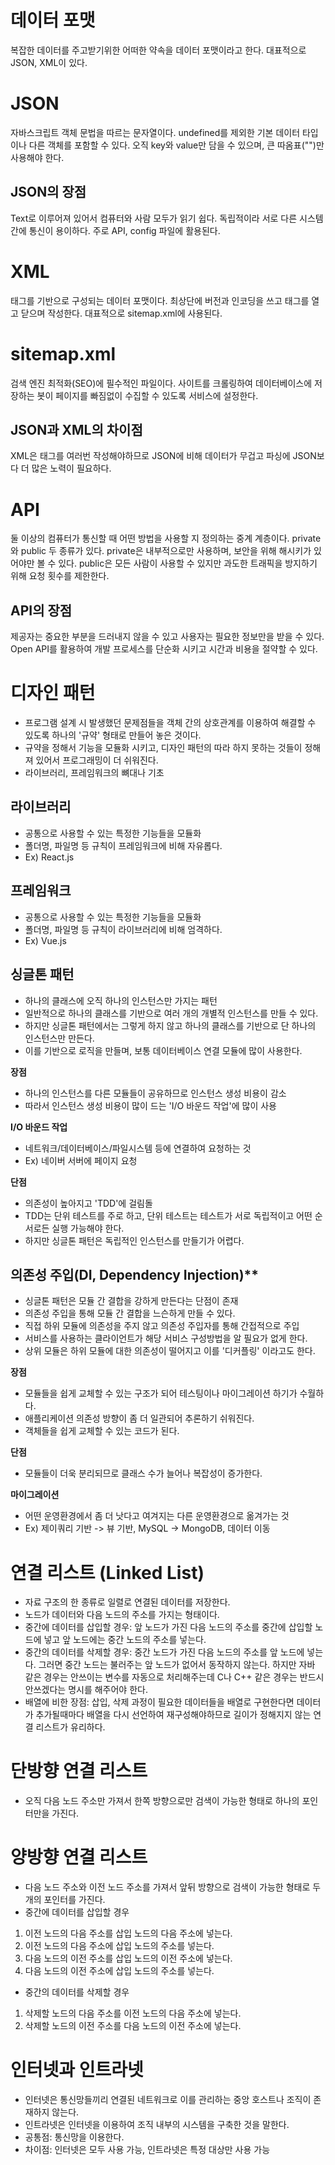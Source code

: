 # 데이터 포맷
복잡한 데이터를 주고받기위한 어떠한 약속을 데이터 포맷이라고 한다. 대표적으로 JSON, XML이 있다.

# JSON
자바스크립트 객체 문법을 따르는 문자열이다. undefined를 제외한 기본 데이터 타입이나 다른 객체를 포함할 수 있다. 오직 key와 value만 담을 수 있으며, 큰 따옴표("")만 사용해야 한다.

## JSON의 장점
Text로 이루어져 있어서 컴퓨터와 사람 모두가 읽기 쉽다. 독립적이라 서로 다른 시스템 간에 통신이 용이하다. 주로 API, config 파일에 활용된다.

# XML
태그를 기반으로 구성되는 데이터 포맷이다.
최상단에 버전과 인코딩을 쓰고 태그를 열고 닫으며 작성한다. 대표적으로 sitemap.xml에 사용된다.

# sitemap.xml
검색 엔진 최적화(SEO)에 필수적인 파일이다. 사이트를 크롤링하여 데이터베이스에 저장하는 봇이 페이지를 빠짐없이 수집할 수 있도록 서비스에 설정한다.

## JSON과 XML의 차이점
XML은 태그를 여러번 작성해야하므로 JSON에 비해 데이터가 무겁고 파싱에 JSON보다 더 많은 노력이 필요하다.

# API
둘 이상의 컴퓨터가 통신할 때 어떤 방법을 사용할 지 정의하는 중계 계층이다. private와 public 두 종류가 있다. private은 내부적으로만 사용하며, 보안을 위해 해시키가 있어야만 볼 수 있다. public은 모든 사람이 사용할 수 있지만 과도한 트래픽을 방지하기 위해 요청 횟수를 제한한다.

## API의 장점
제공자는 중요한 부분을 드러내지 않을 수 있고 사용자는 필요한 정보만을 받을 수 있다. Open API를 활용하여 개발 프로세스를 단순화 시키고 시간과 비용을 절약할 수 있다.

# 디자인 패턴
- 프로그램 설계 시 발생했던 문제점들을 객체 간의 상호관계를 이용하여 해결할 수 있도록 하나의 '규약' 형태로 만들어 놓은 것이다.
- 규약을 정해서 기능을 모듈화 시키고, 디자인 패턴의 따라 하지 못하는 것들이 정해져 있어서 프로그래밍이 더 쉬워진다.
- 라이브러리, 프레임워크의 뼈대나 기초

## 라이브러리
- 공통으로 사용할 수 있는 특정한 기능들을 모듈화
- 폴더명, 파일명 등 규칙이 프레임워크에 비해 자유롭다.
- Ex) React.js

## 프레임워크
- 공통으로 사용할 수 있는 특정한 기능들을 모듈화
- 폴더명, 파일명 등 규칙이 라이브러리에 비해 엄격하다.
- Ex) Vue.js

## 싱글톤 패턴
- 하나의 클래스에 오직 하나의 인스턴스만 가지는 패턴
- 일반적으로 하나의 클래스를 기반으로 여러 개의 개별적 인스턴스를 만들 수 있다.
- 하지만 싱글톤 패턴에서는 그렇게 하지 않고 하나의 클래스를 기반으로 단 하나의 인스턴스만 만든다.
- 이를 기반으로 로직을 만들며, 보통 데이터베이스 연결 모듈에 많이 사용한다.

**장점**
- 하나의 인스턴스를 다른 모듈들이 공유하므로 인스턴스 생성 비용이 감소
- 따라서 인스턴스 생성 비용이 많이 드는 'I/O 바운드 작업'에 많이 사용

**I/O 바운드 작업**
- 네트워크/데이터베이스/파일시스템 등에 연결하여 요청하는 것
- Ex) 네이버 서버에 페이지 요청

**단점**
- 의존성이 높아지고 'TDD'에 걸림돌
- TDD는 단위 테스트를 주로 하고, 단위 테스트는 테스트가 서로 독립적이고 어떤 순서로든 실행 가능해야 한다.
- 하지만 싱글톤 패턴은 독립적인 인스턴스를 만들기가 어렵다.

## 의존성 주입(DI, Dependency Injection)**
- 싱글톤 패턴은 모듈 간 결합을 강하게 만든다는 단점이 존재
- 의존성 주입을 통해 모듈 간 결합을 느슨하게 만들 수 있다.
- 직접 하위 모듈에 의존성을 주지 않고 의존성 주입자를 통해 간접적으로 주입
- 서비스를 사용하는 클라이언트가 해당 서비스 구성방법을 알 필요가 없게 한다.
- 상위 모듈은 하위 모듈에 대한 의존성이 떨어지고 이를 '디커플링' 이라고도 한다.

**장점**
- 모듈들을 쉽게 교체할 수 있는 구조가 되어 테스팅이나 마이그레이션 하기가 수월하다.
- 애플리케이션 의존성 방향이 좀 더 일관되어 추론하기 쉬워진다.
- 객체들을 쉽게 교체할 수 있는 코드가 된다.

**단점**
- 모듈들이 더욱 분리되므로 클래스 수가 늘어나 복잡성이 증가한다.

**마이그레이션**
- 어떤 운영환경에서 좀 더 낫다고 여겨지는 다른 운영환경으로 옮겨가는 것
- Ex) 제이쿼리 기반 -> 뷰 기반, MySQL -> MongoDB, 데이터 이동

# 연결 리스트 (Linked List)
- 자료 구조의 한 종류로 일렬로 연결된 데이터를 저장한다.
- 노드가 데이터와 다음 노드의 주소를 가지는 형태이다.
- 중간에 데이터를 삽입할 경우: 앞 노드가 가진 다음 노드의 주소를 중간에 삽입할 노드에 넣고 앞 노드에는 중간 노드의 주소를 넣는다.
- 중간의 데이터를 삭제할 경우: 중간 노드가 가진 다음 노드의 주소를 앞 노드에 넣는다. 그러면 중간 노드는 불러주는 앞 노드가 없어서 동작하지 않는다. 하지만 자바 같은 경우는 안쓰이는 변수를 자동으로 처리해주는데 C나 C++ 같은 경우는 반드시 안쓰겠다는 명시를 해주어야 한다.
- 배열에 비한 장점: 삽입, 삭제 과정이 필요한 데이터들을 배열로 구현한다면 데이터가 추가될때마다 배열을 다시 선언하여 재구성해야하므로 길이가 정해지지 않는 연결 리스트가 유리하다.

# 단방향 연결 리스트
- 오직 다음 노드 주소만 가져서 한쪽 방향으로만 검색이 가능한 형태로 하나의 포인터만을 가진다.

# 양방향 연결 리스트
- 다음 노드 주소와 이전 노드 주소를 가져서 앞뒤 방향으로 검색이 가능한 형태로 두개의 포인터를 가진다.
- 중간에 데이터를 삽입할 경우
1. 이전 노드의 다음 주소를 삽입 노드의 다음 주소에 넣는다.
2. 이전 노드의 다음 주소에 삽입 노드의 주소를 넣는다.
3. 다음 노드의 이전 주소를 삽입 노드의 이전 주소에 넣는다.
4. 다음 노드의 이전 주소에 삽입 노드의 주소를 넣는다.
- 중간의 데이터를 삭제할 경우
1. 삭제할 노드의 다음 주소를 이전 노드의 다음 주소에 넣는다.
2. 삭제할 노드의 이전 주소를 다음 노드의 이전 주소에 넣는다.

# 인터넷과 인트라넷
- 인터넷은 통신망들끼리 연결된 네트워크로 이를 관리하는 중앙 호스트나 조직이 존재하지 않는다.
- 인트라넷은 인터넷을 이용하여 조직 내부의 시스템을 구축한 것을 말한다.
- 공통점: 통신망을 이용한다.
- 차이점: 인터넷은 모두 사용 가능, 인트라넷은 특정 대상만 사용 가능